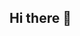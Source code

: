 ## Hi there 👋
<!--
Jag vill härmed presentera mig och presentera mina relevanta färdigheter.
Genom att ha rest och bott i olika länder har jag fått uppleva många
kulturer och språk, vilket har bidragit till att utveckla ett brett perspektiv
och anpassningsförmåga och det kan vara värdefull i en mångkulturell
miljö.
Min tidigare erfarenhet som jurist och delägare i ett konsultföretag i Brasilien gav
mig ledarskap, kundservice och specialiserad juridisk hjälp, förutom att
jag förbättrade mina kommunikations- och samarbetsförmåga.
Dessutom har jag analytiska färdigheter och en
detaljerad arbetsmetodik, vilket säkerställer noggrannhet och effektivitet i
mitt arbete.
För närvarande studerar jag Frontend Developer på Medieinstitutet.
Jag är målinriktad och fokuserad på att leverera högkvalitativa resultat
och tror att jag kan bidra och göra skillnad för ert team.
Sandra Fernades
0790539047
-->
